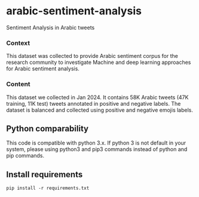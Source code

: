 ﻿# arabic-sentiment-analysis
Sentiment Analysis in Arabic tweets 


### Context

This dataset was collected to provide Arabic sentiment corpus for the research community to investigate Machine and deep learning approaches for Arabic sentiment analysis. 

### Content


This dataset we collected in Jan 2024. It contains 58K Arabic tweets (47K training, 11K test) tweets annotated in positive and negative labels. The dataset is balanced and collected using positive and negative emojis labels. 



## Python comparability 
This code is compatible with python 3.x. If python 3 is not default in your system, please using python3 and pip3 commands instead of python and pip commands. 

## Install requirements 
`pip install -r requirements.txt`








